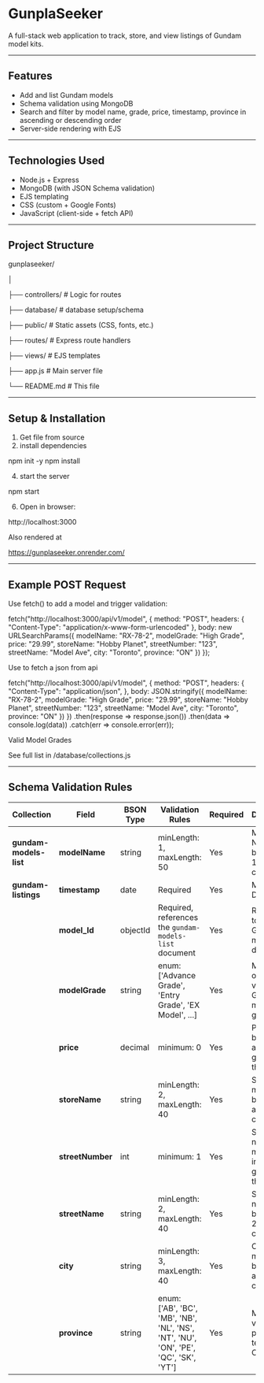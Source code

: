 # GunplaSeeker
A full-stack web application to track, store, and view listings of Gundam model kits.

---

## Features

- Add and list Gundam models
- Schema validation using MongoDB
- Search and filter by model name, grade, price, timestamp, province in ascending or descending order
- Server-side rendering with EJS
  
---

## Technologies Used

- Node.js + Express
- MongoDB (with JSON Schema validation)
- EJS templating
- CSS (custom + Google Fonts)
- JavaScript (client-side + fetch API)

---

## Project Structure

gunplaseeker/

│

├── controllers/ # Logic for routes

├── database/ # database setup/schema

├── public/ # Static assets (CSS, fonts, etc.)

├── routes/ # Express route handlers

├── views/ # EJS templates

├── app.js # Main server file

└── README.md # This file

---

## Setup & Installation

1. Get file from source
2. install dependencies
   
  npm init -y
  npm install
  
4. start the server

  npm start
  
6. Open in browser:

  http://localhost:3000

Also rendered at

https://gunplaseeker.onrender.com/

---

## Example POST Request

Use fetch() to add a model and trigger validation:

fetch("http://localhost:3000/api/v1/model", {
  method: "POST",
  headers: {
    "Content-Type": "application/x-www-form-urlencoded"
  },
  body: new URLSearchParams({
    modelName: "RX-78-2",
    modelGrade: "High Grade",
    price: "29.99",
    storeName: "Hobby Planet",
    streetNumber: "123",
    streetName: "Model Ave",
    city: "Toronto",
    province: "ON"
  })
});

Use to fetch a json from api

fetch("http://localhost:3000/api/v1/model", {
  method: "POST",
  headers: {
    "Content-Type": "application/json",
  },
  body: JSON.stringify({
    modelName: "RX-78-2",
    modelGrade: "High Grade",
    price: "29.99",
    storeName: "Hobby Planet",
    streetNumber: "123",
    streetName: "Model Ave",
    city: "Toronto",
    province: "ON"
  })
})
.then(response => response.json())
.then(data => console.log(data))
.catch(err => console.error(err));

Valid Model Grades

See full list in /database/collections.js

---

## Schema Validation Rules

| **Collection**         | **Field**        | **BSON Type** | **Validation Rules**                                                                  | **Required** | **Description**                                 |
| ---------------------- | ---------------- | ------------- | ------------------------------------------------------------------------------------- | ------------ | ----------------------------------------------- |
| **gundam-models-list** | **modelName**    | string        | minLength: 1, maxLength: 50                                                           | Yes          | Model Name must be between 1 and 50 characters  |
| **gundam-listings**    | **timestamp**    | date          | Required                                                                              | Yes          | Must be a Date object                           |
|                        | **model\_Id**    | objectId      | Required, references the `gundam-models-list` document                                | Yes          | Reference to the Gundam model document          |
|                        | **modelGrade**   | string        | enum: \['Advance Grade', 'Entry Grade', 'EX Model', ...]                              | Yes          | Must be one of the valid Gundam model grades    |
|                        | **price**        | decimal       | minimum: 0                                                                            | Yes          | Price must be a dollar amount greater than 0    |
|                        | **storeName**    | string        | minLength: 2, maxLength: 40                                                           | Yes          | Store name must be between 2 and 40 characters  |
|                        | **streetNumber** | int           | minimum: 1                                                                            | Yes          | Street number must be an integer greater than 0 |
|                        | **streetName**   | string        | minLength: 2, maxLength: 40                                                           | Yes          | Street name must be between 2 and 40 characters |
|                        | **city**         | string        | minLength: 3, maxLength: 40                                                           | Yes          | City name must be between 3 and 40 characters   |
|                        | **province**     | string        | enum: \['AB', 'BC', 'MB', 'NB', 'NL', 'NS', 'NT', 'NU', 'ON', 'PE', 'QC', 'SK', 'YT'] | Yes          | Must be a valid province or territory of Canada |

